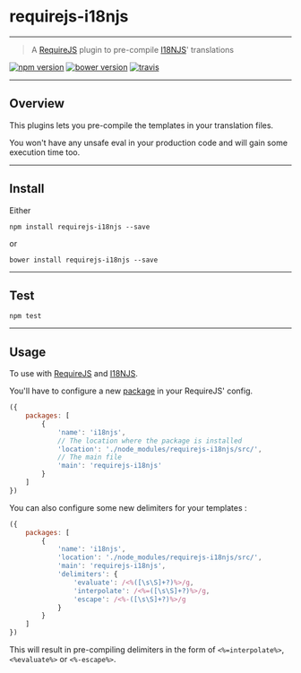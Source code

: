 # requirejs-i18njs
----
> A [RequireJS](http://requirejs.org/) plugin to pre-compile [I18NJS](https://github.com/yoannmoinet/i18njs)' translations

[![npm version](https://img.shields.io/npm/v/requirejs-i18njs.svg?style=flat)](http://badge.fury.io/js/i18njs)
[![bower version](https://img.shields.io/bower/v/requirejs-i18njs.svg?style=flat)](http://bower.io/search/?q=i18njs)
[![travis](https://travis-ci.org/yoannmoinet/requirejs-i18njs.svg)](https://travis-ci.org/yoannmoinet/i18njs)

----

## Overview

This plugins lets you pre-compile the templates in your translation files.

You won't have any unsafe eval in your production code and will gain some execution time too.

----

## Install
Either

```node
npm install requirejs-i18njs --save
```
or

```node
bower install requirejs-i18njs --save
```

----

## Test

```node
npm test
```

----

## Usage
To use with [RequireJS](http://requirejs.org/) and [I18NJS](https://github.com/yoannmoinet/i18njs).

You'll have to configure a new [package](http://requirejs.org/docs/api.html#config-packages) in your RequireJS' config.

```javascript
({
    packages: [
        {
            'name': 'i18njs',
            // The location where the package is installed
            'location': './node_modules/requirejs-i18njs/src/',
            // The main file
            'main': 'requirejs-i18njs'
        }
    ]
})
```

You can also configure some new delimiters for your templates :

```javascript
({
    packages: [
        {
            'name': 'i18njs',
            'location': './node_modules/requirejs-i18njs/src/',
            'main': 'requirejs-i18njs',
            'delimiters': {
                'evaluate': /<%([\s\S]+?)%>/g,
                'interpolate': /<%=([\s\S]+?)%>/g,
                'escape': /<%-([\s\S]+?)%>/g
            }
        }
    ]
})
```
This will result in pre-compiling delimiters in the form of `<%=interpolate%>`, `<%evaluate%>` or `<%-escape%>`.
